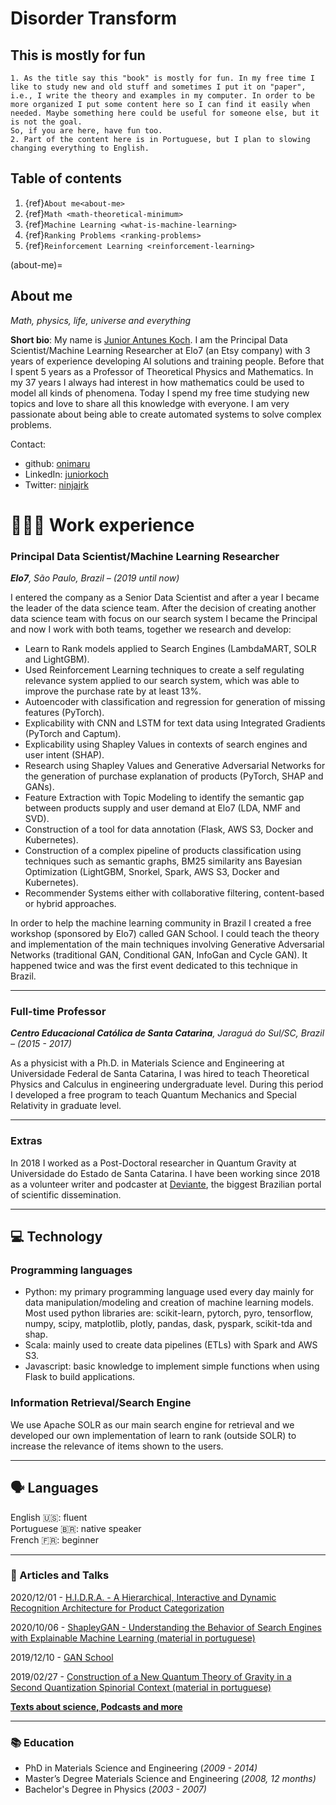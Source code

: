 # Disorder Transform

## This is mostly for fun

```{note}
1. As the title say this "book" is mostly for fun. In my free time I like to study new and old stuff and sometimes I put it on "paper", i.e., I write the theory and examples in my computer. In order to be more organized I put some content here so I can find it easily when needed. Maybe something here could be useful for someone else, but it is not the goal.  
So, if you are here, have fun too.  
2. Part of the content here is in Portuguese, but I plan to slowing changing everything to English.
```

## Table of contents

1. {ref}`About me<about-me>`
2. {ref}`Math <math-theoretical-minimum>`
3. {ref}`Machine Learning <what-is-machine-learning>`
4. {ref}`Ranking Problems <ranking-problems>`
5. {ref}`Reinforcement Learning <reinforcement-learning>`

(about-me)=
## About me

_Math, physics, life, universe and everything_

**Short bio**: My name is [Junior Antunes Koch](https://www.linkedin.com/in/juniorkoch/?locale=en_US). I am the Principal Data Scientist/Machine Learning Researcher at Elo7 (an Etsy company) with 3 years of experience developing AI solutions and training people. Before that I spent 5 years as a Professor of Theoretical Physics and Mathematics. In my 37 years I always had interest in how mathematics could be used to model all kinds of phenomena. Today I spend my free time studying new topics and love to share all this knowledge with everyone. I am very passionate about being able to create automated systems to solve complex problems.

Contact:
- github: [onimaru](https://github.com/onimaru)  
- LinkedIn: [juniorkoch](https://www.linkedin.com/in/juniorkoch/?locale=en_US)  
- Twitter: [ninjajrk](https://twitter.com/ninjajrk)

# **👩🏻‍💻** Work experience

### Principal Data Scientist/Machine Learning Researcher

***Elo7**, São Paulo, Brazil – (2019 until now)*

I entered the company as a Senior Data Scientist and after a year I became the leader of the data science team. After the decision of creating another data science team with focus on our search system I became the Principal and now I work with both teams, together we research and develop:

- Learn to Rank models applied to Search Engines (LambdaMART, SOLR and LightGBM).
- Used Reinforcement Learning techniques to create a self regulating relevance system applied to our search system, which was able to improve the purchase rate by at least 13%.
- Autoencoder with classification and regression for generation of missing features (PyTorch).
- Explicability with CNN and LSTM for text data using Integrated Gradients (PyTorch and Captum).
- Explicability using Shapley Values in contexts of search engines and user intent (SHAP).
- Research using Shapley Values and Generative Adversarial Networks for the generation of purchase explanation of products (PyTorch, SHAP and GANs).
- Feature Extraction with Topic Modeling to identify the semantic gap between products supply and user demand at Elo7 (LDA, NMF and SVD).
- Construction of a tool for data annotation (Flask, AWS S3, Docker and Kubernetes).
- Construction of a complex pipeline of products classification using techniques such as semantic graphs, BM25 similarity ans Bayesian Optimization (LightGBM, Snorkel, Spark, AWS S3, Docker and Kubernetes).
- Recommender Systems either with collaborative filtering, content-based or hybrid approaches.

In order to help the machine learning community in Brazil I created a free workshop (sponsored by Elo7) called GAN School. I could teach the theory and implementation of the main techniques involving Generative Adversarial Networks (traditional GAN, Conditional GAN, InfoGan and Cycle GAN). It happened twice and was the first event dedicated to this technique in Brazil.

---

### Full-time Professor

***Centro Educacional Católica de Santa Catarina**, Jaraguá do Sul/SC, Brazil – (2015 - 2017)*

As a physicist with a Ph.D. in Materials Science and Engineering at Universidade Federal de Santa Catarina, I was hired to teach Theoretical Physics and Calculus in engineering undergraduate level. During this period I developed a free program to teach Quantum Mechanics and Special Relativity in graduate level.

---

### Extras

In 2018 I worked as a Post-Doctoral researcher in Quantum Gravity at Universidade do Estado de Santa Catarina.
I have been working since 2018 as a volunteer writer and podcaster at [Deviante](http://www.deviante.com.br/), the biggest Brazilian portal of scientific dissemination.

---

## 💻 Technology

### Programming languages

- Python: my primary programming language used every day mainly for data manipulation/modeling and creation of machine learning models. Most used python libraries are: scikit-learn, pytorch, pyro, tensorflow, numpy, scipy, matplotlib, plotly, pandas, dask, pyspark, scikit-tda and shap.
- Scala: mainly used to create data pipelines (ETLs) with Spark and AWS S3.
- Javascript: basic knowledge to implement simple functions when using Flask to build applications.

### Information Retrieval/Search Engine

We use Apache SOLR as our main search engine for retrieval and we developed our own implementation of learn to rank (outside SOLR) to increase the relevance of items shown to the users.

---

## 🗣 Languages

English 🇺🇸: fluent  
Portuguese 🇧🇷: native speaker  
French 🇫🇷: beginner  

---

### 📜 Articles and Talks

2020/12/01 - [H.I.D.R.A. - A Hierarchical, Interactive and Dynamic Recognition Architecture for Product Categorization](https://docs.google.com/presentation/d/1LjpkS938YP8OBuYbTU861OEgQhS9ltlMYuQ_Ki9KzDU/edit#slide=id.ga3ddc3c1c8_0_183)

2020/10/06 - [ShapleyGAN - Understanding the Behavior of Search Engines with Explainable Machine Learning (material in portuguese)](https://thedevconf.s3-sa-east-1.amazonaws.com/presentations/TDC2020SP/machine/CQC-3742_2020-08-27T064951_ShapleyGAN-TDC2020.pdf)

2019/12/10 - [GAN School](https://github.com/onimaru/GAN_School)

2019/02/27 - [Construction of a New Quantum Theory of Gravity in a Second Quantization Spinorial Context (material in portuguese)](https://drive.google.com/file/d/16CwrbdcOlzw59EwCTs7ojVJmHdjxexyM/view)

[**Texts about science, Podcasts and more**](https://www.notion.so/Publica-es-4bad9a99999741b6ba092f13882f4d6f)

---

### 📚 Education

- PhD in Materials Science and Engineering (*2009 - 2014)*
- Master’s Degree Materials Science and Engineering (*2008, 12 months)*
- Bachelor's Degree in Physics (*2003 - 2007)*
